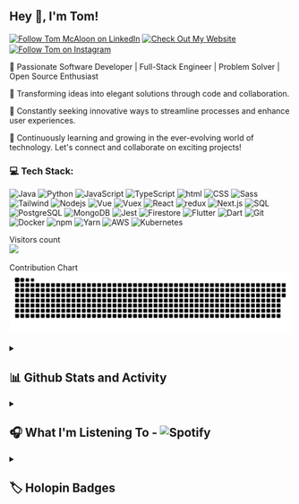 ## Hey 👋, I'm Tom!

[<img src="https://raw.githubusercontent.com/Raymo111/Raymo111/master/socials/linkedin.png" height="20em" align="center" alt="Follow Tom McAloon on LinkedIn" title="Follow tpmcaloon on LinkedIn"/>](https://www.linkedin.com/in/tom-mcaloon-07b942222/)
[<img src="https://github.com/tpmcaloon/tpmcaloon/assets/95248992/6fb0ae70-565f-47f3-806b-3be6deedf7f9" height="30em" align="center" alt="Check Out My Website" title="Check Out My Website"/>](https://tpmcaloon.com)
[<img src="https://raw.githubusercontent.com/Raymo111/Raymo111/master/socials/instagram.svg" height="20em" align="center" alt="Follow Tom on Instagram" title="Follow tpmcaloon on Instagram"/>](https://instagram.com/tom_mcaloon)

🚀 Passionate Software Developer | Full-Stack Engineer | Problem Solver | Open Source Enthusiast 

🎯 Transforming ideas into elegant solutions through code and collaboration.

🌟 Constantly seeking innovative ways to streamline processes and enhance user experiences.

🌱 Continuously learning and growing in the ever-evolving world of technology. Let's connect and collaborate on exciting projects!

<h3>💻 Tech Stack:</h3>
<p>
  <img alt="Java" src="https://img.shields.io/badge/Java-ED8B00?style=flat-square&logo=openjdk&logoColor=white" />
  <img alt="Python" src="https://img.shields.io/badge/-Python-3776AB?style=flat-square&logo=python&logoColor=white" />
  <img alt="JavaScript" src="https://img.shields.io/badge/-JavaScript-F7DF1E?style=flat-square&logo=javascript&logoColor=black" />
  <img alt="TypeScript" src="https://img.shields.io/badge/-TypeScript-007ACC?style=flat-square&logo=typescript&logoColor=white" />
  <img alt="html" src="https://img.shields.io/badge/-HTML-E34F26?style=flat-square&logo=html5&logoColor=white" />
  <img alt="CSS" src="https://img.shields.io/badge/-CSS-1572B6?style=flat-square&logo=css3&logoColor=white" />
  <img alt="Sass" src="https://img.shields.io/badge/-Sass-CC6699?style=flat-square&logo=sass&logoColor=white" />
  <img alt="Tailwind" src="https://img.shields.io/badge/-Tailwind-38B2AC?style=flat-square&logo=tailwind-css&logoColor=white" />
  <img alt="Nodejs" src="https://img.shields.io/badge/-Nodejs-43853d?style=flat-square&logo=Node.js&logoColor=white" />
  <img alt="Vue" src="https://img.shields.io/badge/-Vue-4FC08D?style=flat-square&logo=vue.js&logoColor=white" />
  <img alt="Vuex" src="https://img.shields.io/badge/-Vuex-4FC08D?style=flat-square&logo=vuex&logoColor=white" />
  <img alt="React" src="https://img.shields.io/badge/-React-45b8d8?style=flat-square&logo=react&logoColor=white" />
  <img alt="redux" src="https://img.shields.io/badge/-Redux-764ABC?style=flat-square&logo=redux&logoColor=white" />
  <img alt="Next.js" src="https://img.shields.io/badge/-Next.js-000000?style=flat-square&logo=next.js&logoColor=white" />
  <img alt="SQL" src="https://img.shields.io/badge/-SQL-4479A1?style=flat-square&logo=mysql&logoColor=white" />
  <img alt="PostgreSQL" src="https://img.shields.io/badge/-PostgreSQL-4479A1?style=flat-square&logo=postgresql&logoColor=white" />
  <img alt="MongoDB" src="https://img.shields.io/badge/-MongoDB-13aa52?style=flat-square&logo=mongodb&logoColor=white" />
  <img alt="Jest" src="https://img.shields.io/badge/Jest-323330?style=style=flat-squar&logo=Jest&logoColor=white" />
  <img alt="Firestore" src="https://img.shields.io/badge/-Firestore-FFCA28?style=flat-square&logo=firebase&logoColor=white" />
  <img alt="Flutter" src="https://img.shields.io/badge/-Flutter-02569B?style=flat-square&logo=flutter&logoColor=white" />
  <img alt="Dart" src="https://img.shields.io/badge/Dart-0175C2?sstyle=flat-square&logo=dart&logoColor=white" />
  <img alt="Git" src="https://img.shields.io/badge/-Git-F05032?style=flat-square&logo=git&logoColor=white" />
  <img alt="Docker" src="https://img.shields.io/badge/-Docker-46a2f1?style=flat-square&logo=docker&logoColor=white" />
  <img alt="npm" src="https://img.shields.io/badge/-NPM-CB3837?style=flat-square&logo=npm&logoColor=white" />
  <img alt="Yarn" src="https://img.shields.io/badge/-Yarn-2C8EBB?style=flat-square&logo=yarn&logoColor=white" />
  <img alt="AWS" src="https://img.shields.io/badge/-AWS-232F3E?style=flat-square&logo=amazon-aws&logoColor=white" />
  <img alt="Kubernetes" src="https://img.shields.io/badge/-Kubernetes-326CE5?style=flat-square&logo=kubernetes&logoColor=white" />
</p>

<p> 
  Visitors count<br>
  <img src="https://profile-counter.glitch.me/tpmcaloon/count.svg" />
</p>

<p> 
  Contribution Chart<br>
  <img src="https://github.com/tpmcaloon/tpmcaloon/blob/output/github-contribution-grid-snake.svg" />
</p>

<details> 
  <summary><h2>📊 Github Stats and Activity</h2></summary>

  <h3>🔥 Streak Stats</h3>

  <!-- GitHub Readme Streak Stats - https://github.com/DenverCoder1/github-readme-streak-stats -->
  <p>
    <a href="https://github.com/tpmcaloon/github-readme-streak-stats">
      <img title="🔥 Get streak stats for your profile at git.io/streak-stats" alt="DenverCoder1's streak" src="https://streak-stats.demolab.com/?user=tpmcaloon&theme=monokai-metallian&hide_border=true"/>
    </a>
  </p>

  <h3>💻 GitHub Profile Stats</h3>

  <!-- https://github.com/anuraghazra/github-readme-stats -->

  <a href="https://github.com/anuraghazra/github-readme-stats"><img alt="tpmcalon's Github Stats" src="https://denvercoder1-github-readme-stats.vercel.app/api/?username=tpmcaloon&show_icons=true&include_all_commits=true&count_private=true&theme=react&hide_border=true&bg_color=1F222E&title_color=F85D7F&icon_color=F8D866" height="192px"/></a>
  <a href="https://github.com/anuraghazra/github-readme-stats"><img alt="tpmcaloon's Top Languages" src="https://denvercoder1-github-readme-stats.vercel.app/api/top-langs/?username=tpmcaloon&langs_count=8&layout=compact&theme=react&hide_border=true&bg_color=1F222E&title_color=F85D7F&icon_color=F8D866&hide=Jupyter%20Notebook,Roff" height="192px"/></a>
  <br/>

  <b>Note:</b> Top languages is only a metric of the languages my <strong>public code</strong> consists of and doesn't reflect experience or skill level.
  
  <!-- https://github.com/ashutosh00710/github-readme-activity-graph -->

  <a href="https://github.com/ashutosh00710/github-readme-activity-graph"><img alt="tpmcaloon's Activity Graph" src="https://github-readme-activity-graph.vercel.app/graph/?username=tpmcaloon&bg_color=1F222E&color=F8D866&line=F85D7F&point=FFFFFF&hide_border=true" /></a>
</details>


<details> 
  <summary><h2>🎧 What I'm Listening To - <img alt="Spotify" src="https://img.shields.io/badge/Spotify-1ED760?&style=flat-square&logo=spotify&logoColor=white" /></h2></summary>
  
<img height=300 align="center" src="https://spotify-github-profile.vercel.app/api/view?uid=tpmcaloon98&cover_image=true&theme=novatorem&show_offline=true&background_color=121212&interchange=false&bar_color=53b14f&bar_color_cover=false" />
</details>
<details> 
  <summary><h2>🏷️ Holopin Badges</h2></summary>
  <p><a href="https://holopin.io/@tpmcaloon"><img src="https://holopin.me/tpmcaloon" alt="@tpmcaloon&#39;s Holopin board"></a></p>
</details>
    
<!---
tpmcaloon/tpmcaloon is a ✨ special ✨ repository because its `README.md` (this file) appears on your GitHub profile.
You can click the Preview link to take a look at your changes.
--->
